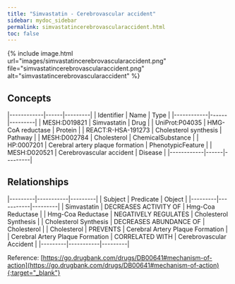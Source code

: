 ```yaml
---
title: "Simvastatin - Cerebrovascular accident"
sidebar: mydoc_sidebar
permalink: simvastatincerebrovascularaccident.html
toc: false 
---
```


{% include image.html url="images/simvastatincerebrovascularaccident.png" file="simvastatincerebrovascularaccident.png" alt="simvastatincerebrovascularaccident" %}

## Concepts

|------------|------|---------|
| Identifier | Name | Type    |
|------------|------|---------|
| MESH:D019821 | Simvastatin | Drug |
| UniProt:P04035 | HMG-CoA reductase | Protein |
| REACT:R-HSA-191273 | Cholesterol synthesis | Pathway |
| MESH:D002784 | Cholesterol | ChemicalSubstance |
| HP:0007201 | Cerebral artery plaque formation | PhenotypicFeature |
| MESH:D020521 | Cerebrovascular accident | Disease |
|------------|------|---------|

## Relationships

|---------|-----------|---------|
| Subject | Predicate | Object  |
|---------|-----------|---------|
| Simvastatin | DECREASES ACTIVITY OF | Hmg-Coa Reductase |
| Hmg-Coa Reductase | NEGATIVELY REGULATES | Cholesterol Synthesis |
| Cholesterol Synthesis | DECREASES ABUNDANCE OF | Cholesterol |
| Cholesterol | PREVENTS | Cerebral Artery Plaque Formation |
| Cerebral Artery Plaque Formation | CORRELATED WITH | Cerebrovascular Accident |
|---------|-----------|---------|

Reference: [https://go.drugbank.com/drugs/DB00641#mechanism-of-action](https://go.drugbank.com/drugs/DB00641#mechanism-of-action){:target="_blank"}